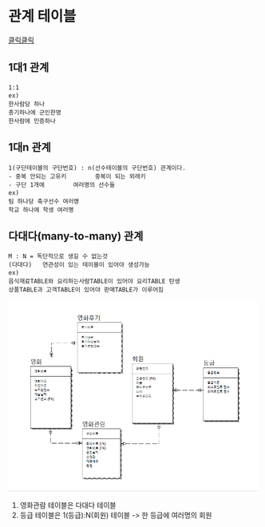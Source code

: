 # 관계 테이블

<a href ="https://velog.io/@gillog/DB-11-1N-NM-%EA%B4%80%EA%B3%84">클릭클릭</a>

## 1대1 관계

```
1:1
ex)
한사람당 하나
총기하나에 군인한명
한사람에 민증하나
```

## 1대n 관계

```
1(구단테이블의 구단번호) : n(선수테이블의 구단번호) 관계이다.
- 중복 안되는 고유키      	중복이 되는 외래키
- 구단 1개에		여러명의 선수들
ex)
팀 하나당 축구선수 여러명
학교 하나에 학생 여러명
```

## 다대다(many-to-many) 관계

```
M : N = 독단적으로 생길 수 없는것
(다대다)	연관성이 있는 테이블이 있어야 생성가능
ex)
음식재료TABLE와 요리하는사람TABLE이 있어야 요리TABLE 탄생
상품TABLE과 고객TABLE이 있어야 판매TABLE가 이루어짐
```

<img src="영화관정규화.PNG" width= 500px; alt="" />

1. 영화관람 테이블은 다대다 테이블
2. 등급 테이블은 1(등급):N(회원) 테이블 -> 한 등급에 여러명의 회원
